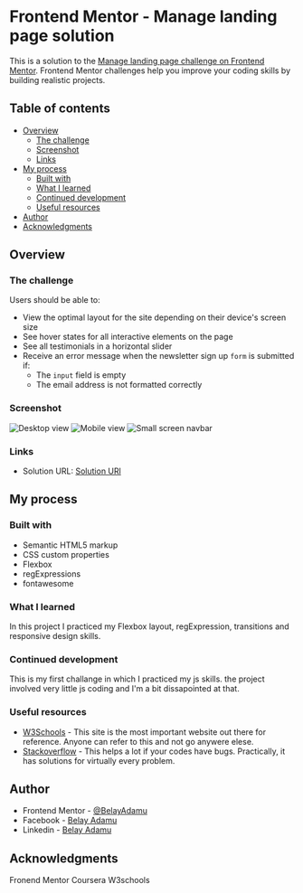 # Frontend Mentor - Manage landing page solution

This is a solution to the [Manage landing page challenge on Frontend Mentor](https://www.frontendmentor.io/challenges/manage-landing-page-SLXqC6P5). Frontend Mentor challenges help you improve your coding skills by building realistic projects. 

## Table of contents

- [Overview](#overview)
  - [The challenge](#the-challenge)
  - [Screenshot](#screenshot)
  - [Links](#links)
- [My process](#my-process)
  - [Built with](#built-with)
  - [What I learned](#what-i-learned)
  - [Continued development](#continued-development)
  - [Useful resources](#useful-resources)
- [Author](#author)
- [Acknowledgments](#acknowledgments)


## Overview

### The challenge

Users should be able to:

- View the optimal layout for the site depending on their device's screen size
- See hover states for all interactive elements on the page
- See all testimonials in a horizontal slider
- Receive an error message when the newsletter sign up `form` is submitted if:
  - The `input` field is empty
  - The email address is not formatted correctly

### Screenshot

![Desktop view](./Screenshots/Desktop_view.png)
![Mobile view](./Screenshots/Mobile_view.png)
![Small screen navbar](./Screenshots/small_screen_navbar.png)

### Links

- Solution URL: [Solution URl](https://github.com/BelayAdamu/Manage-landing-page.git)
## My process

### Built with

- Semantic HTML5 markup
- CSS custom properties
- Flexbox
- regExpressions
- fontawesome


### What I learned

In this project I practiced my Flexbox layout, regExpression, transitions and responsive design skills.

### Continued development

This is my first challange in which I practiced my js skills. the project involved very little js coding and I'm a bit dissapointed at that.
  
### Useful resources

- [W3Schools](https://www.w3schools.com/) - This site is the most important website out there for reference. Anyone can refer to this and not go anywere elese.
- [Stackoverflow](https://stackoverflow.com/) - This helps a lot if your codes have bugs. Practically, it has solutions for virtually every problem.


## Author

- Frontend Mentor - [@BelayAdamu](https://www.frontendmentor.io/profile/BelayAdamu)
- Facebook - [Belay Adamu](https://www.facebook.com/belay.adamu.96)
- Linkedin - [Belay Adamu](https://www.linkedin.com/in/belay-adamu-442b2614p)


## Acknowledgments

Fronend Mentor
Coursera 
W3schools 
